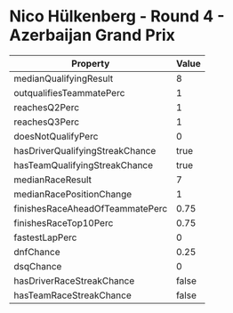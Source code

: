 # Nico Hülkenberg - Round 4 - Azerbaijan Grand Prix
Property | Value
--- | ---
medianQualifyingResult | 8
outqualifiesTeammatePerc | 1
reachesQ2Perc | 1
reachesQ3Perc | 1
doesNotQualifyPerc | 0
hasDriverQualifyingStreakChance | true
hasTeamQualifyingStreakChance | true
medianRaceResult | 7
medianRacePositionChange | 1
finishesRaceAheadOfTeammatePerc | 0.75
finishesRaceTop10Perc | 0.75
fastestLapPerc | 0
dnfChance | 0.25
dsqChance | 0
hasDriverRaceStreakChance | false
hasTeamRaceStreakChance | false
